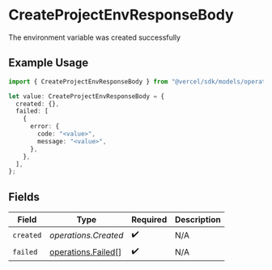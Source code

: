 # CreateProjectEnvResponseBody

The environment variable was created successfully

## Example Usage

```typescript
import { CreateProjectEnvResponseBody } from "@vercel/sdk/models/operations/createprojectenv.js";

let value: CreateProjectEnvResponseBody = {
  created: {},
  failed: [
    {
      error: {
        code: "<value>",
        message: "<value>",
      },
    },
  ],
};
```

## Fields

| Field                                                    | Type                                                     | Required                                                 | Description                                              |
| -------------------------------------------------------- | -------------------------------------------------------- | -------------------------------------------------------- | -------------------------------------------------------- |
| `created`                                                | *operations.Created*                                     | :heavy_check_mark:                                       | N/A                                                      |
| `failed`                                                 | [operations.Failed](../../models/operations/failed.md)[] | :heavy_check_mark:                                       | N/A                                                      |